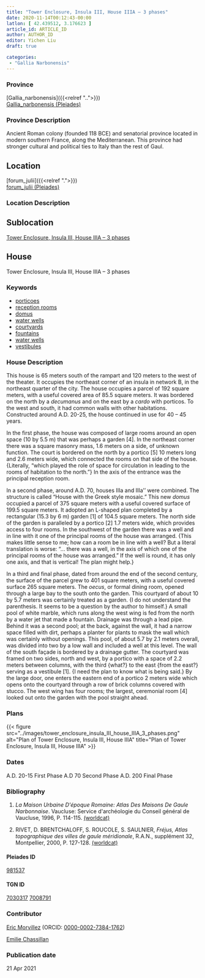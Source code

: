 ```yaml
---
title: "Tower Enclosure, Insula III, House IIIA – 3 phases"
date: 2020-11-14T00:12:43-00:00
latlon: [ 42.439512, 3.176623 ]
article_id: ARTICLE_ID
author: AUTHOR_ID
editor: Yichen Liu
draft: true

categories:
 - "Gallia Narbonensis"
---
```


### Province

[Gallia_narbonensis]({{<relref "..">}}) \
[Gallia_narbonensis (Pleiades)](https://pleiades.stoa.org/places/981537)

### Province Description

Ancient Roman colony (founded 118 BCE) and senatorial province located in modern southern France, along the Mediterranean. This province had stronger cultural and political ties to Italy than the rest of Gaul.

## Location

[forum_julii]({{<relref ".">}}) \
[forum_julii (Pleiades)](https://pleiades.stoa.org/places/307416064)

### Location Description

<!--### Location Description-->

<!-- LEAVE THIS BLANK FOR NOW -->

## Sublocation

[Tower Enclosure, Insula III, House IIIA – 3 phases](#)

<!--### Sublocation Description-->

<!-- DESCRIPTION -->

## House

Tower Enclosure, Insula III, House IIIA – 3 phases



### Keywords
- [porticoes](http://vocab.getty.edu/page/aat/300004145)
- [reception rooms](http://vocab.getty.edu/page/aat/300077176)
- [domus](http://vocab.getty.edu/page/aat/300005506)
- [water wells](http://vocab.getty.edu/page/aat/300152327)
- [courtyards](http://vocab.getty.edu/page/aat/300004095)
- [fountains](http://vocab.getty.edu/page/aat/300006179)
- [water wells](http://vocab.getty.edu/page/aat/300152327)
- [vestibules](http://vocab.getty.edu/page/aat/300083076)



### House Description

This house is 65 meters south of the rampart and 120 meters to the west of the theater. It occupies the northeast corner of an insula in network B, in the northeast quarter of the city. The house occupies a parcel of 192 square meters, with a useful covered area of 85.5 square meters.  It was bordered on the north by a *decumanus* and on the east by a *cardo* with porticos.  To the west and south, it had common walls with other habitations. Constructed around A.D. 20-25, the house continued in use for 40 – 45 years.

In the first phase, the house was composed of large rooms around an open space (10 by 5.5 m) that was perhaps a garden [4]. In the northeast corner there was a square masonry mass, 1.6 meters on a side, of unknown function. The court is bordered on the north by a portico [5] 10 meters long and 2.6 meters wide, which connected the rooms on that side of the house. {Literally, “which played the role of space for circulation in leading to the rooms of habitation to the north.”} In the axis of the entrance was the principal reception room.

In a second phase, around A.D. 70, houses IIIa and IIIa’’ were combined. The structure is called “House with the Greek style mosaic.” This new *domus* occupied a parcel of 375 square meters with a useful covered surface of 199.5 square meters.  It adopted an L-shaped plan completed by a rectangular (15.3 by 6 m) garden [1] of 104.5 square meters.  The north side of the garden is paralleled by a portico [2] 1.7 meters wide, which provides access to four rooms. In the southwest of the garden there was a well and in line with it one of the principal rooms of the house was arranged. {This makes little sense to me; how can a room be in line with a well?  But a literal translation is worse: “… there was a well, in the axis of which one of the principal rooms of the house was arranged.” If the well is round, it has only one axis, and that is vertical! The plan might help.}

In a third and final phase, dated from around the end of the second century, the surface of the parcel grew to 401 square meters, with a useful covered surface 265 square meters. The *oecus*, or formal dining room, opened through a large bay to the south onto the garden. This courtyard of about 10 by 5.7 meters was certainly treated as a garden. {I do not understand the parenthesis. It seems to be a question by the author to himself.} A small pool of white marble, which runs along the west wing is fed from the north by a water jet that made a fountain. Drainage was through a lead pipe. Behind it was a second pool; at the back, against the wall, it had a narrow space filled with dirt, perhaps a planter for plants to mask the wall which was certainly without openings. This pool, of about 5.7 by 2.1 meters overall, was divided into two by a low wall and included a well at this level. The wall of the south façade is bordered by a drainage gutter. The courtyard was framed on two sides, north and west, by a portico with a space of 2.2 meters between columns, with the third {what?} to the east {from the east?} serving as a vestibule [1]. {I need the plan to know what is being said.} By the large door, one enters the eastern end of a portico 2 meters wide which opens onto the courtyard through a row of brick columns covered with stucco. The west wing has four rooms; the largest, ceremonial room [4] looked out onto the garden with the pool straight ahead.




### Plans


{{< figure src="../images/tower_enclosure_insula_III_house_IIIA_3_phases.png" alt="Plan of Tower Enclosure, Insula III, House IIIA" title="Plan of Tower Enclosure, Insula III, House IIIA" >}}



### Dates

A.D. 20-15 First Phase
A.D 70 Second Phase
A.D. 200 Final Phase



### Bibliography

1. *La Maison Urbaine D'époque Romaine: Atlas Des Maisons De Gaule Narbonnaise*. Vaucluse: Service d'archéologie du Conseil général de Vaucluse, 1996, P. 114-115. [(worldcat)](http://www.worldcat.org/oclc/695787865)


2. RIVET,  D.  BRENTCHALOFF,  S.  ROUCOLE,  S.  SAULNIER,  *Fréjus,  Atlas topographique  des  villes  de  gaule  méridionale*,  R.A.N.,  supplément  32,  Montpellier,  2000,  P. 127-128. [(worldcat)](http://www.worldcat.org/oclc/491603596)



#### Pleiades ID

[981537](https://pleiades.stoa.org/places/981537)

#### TGN ID

[7030317](http://vocab.getty.edu/page/tgn/7030317)
[7008791](http://vocab.getty.edu/page/tgn/7008791)

### Contributor

[Eric Morvillez](link) (ORCID: [0000-0002-7384-1762](https://orcid.org/0000-0002-7384-1762))

[Emilie Chassillan](link)
### Publication date


21 Apr 2021

<!--### Related articles-->

<!-- Links to other related articles. Leave blank for now -->